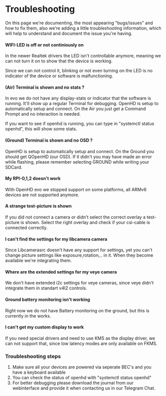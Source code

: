 # Troubleshooting

On this page we're documenting, the most appearing "bugs/issues" and how to fix them, also we're adding a little troubleshooting information, which will help to understand and document the issue you're having.

#### WIFI-LED is off or not continiously on

In the newer Realtek drivers the LED isn't controllable anymore, meaning we can not turn it on to show that the device is working.

Since we can not control it, blinking or not even turning on the LED is no indicator of the device or software is malfunctioning.

#### (Air) Terminal is shown and no stats ?

In evo we do not have any display-stats or indicator that the software is running. It'll show up a regular Terminal for debugging. 
OpenHD is setup to automatically setup and connect. On the Air you just get a Command Prompt and no interaction is needed.


If you want to see if openhd is running, you can type in "systemctl status openhd", this will show some stats.

#### (Ground) Terminal is shown and no OSD ?

OpenHD is setup to automatically setup and connect. On the Ground you should get QOpenHD (our OSD). 
If it didn't you may have made an error while flashing, please remember selecting GROUND while writing your SDCard.


#### My RPI-0,1,2 doesn't work

With OpenHD evo we stopped support on some platforms, all ARMv6 devices are not supported anymore.

#### A strange test-picture is shown

If you did not connect a camera or didn't select the correct overlay a test-picture is shown.
Select the right overlay and check if your csi-cable is connected correctly.

#### I can't find the settings for my libcamera camera

Since Libcamerasrc doesn't have any support for settings, yet you can't change picture settings like exposure,rotation,.. in it. When they become available we're integrating them.

#### Where are the extended settings for my veye camera

We don't have extended i2c settings for veye cameras, since veye didn't integrate them in standart v4l2 controls.

#### Ground battery monitoring isn't working

Right now we do not have Battery monitoring on the ground, but this is currently in the works.

#### I can't get my custom display to work

If you need special drivers and need to use KMS as the display driver, we can not support that, since low latency modes are only available on FKMS.


### Troubleshooting steps

1. Make sure all your devices are powered via seperate BEC's and you have a keyboard available
2. You can check the status of openhd with "systemctl status openhd"
3. For better debugging please download the journal from our webinterface and provide it when contacting us in our Telegram Chat.
